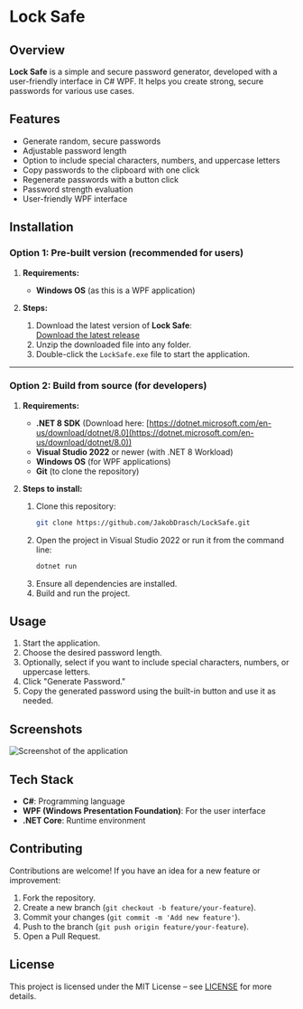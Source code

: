 # Lock Safe

## Overview

**Lock Safe** is a simple and secure password generator, developed with a user-friendly interface in C# WPF. It helps you create strong, secure passwords for various use cases.

## Features

- Generate random, secure passwords
- Adjustable password length
- Option to include special characters, numbers, and uppercase letters
- Copy passwords to the clipboard with one click
- Regenerate passwords with a button click
- Password strength evaluation
- User-friendly WPF interface

## Installation

### Option 1: Pre-built version (recommended for users)

1. **Requirements:**
   - **Windows OS** (as this is a WPF application)

2. **Steps:**
   1. Download the latest version of **Lock Safe**:  
      [Download the latest release](https://github.com/JakobDrasch/LockSafe/releases/latest)
   2. Unzip the downloaded file into any folder.
   3. Double-click the `LockSafe.exe` file to start the application.

---

### Option 2: Build from source (for developers)

1. **Requirements:**
   - **.NET 8 SDK** (Download here: [https://dotnet.microsoft.com/en-us/download/dotnet/8.0](https://dotnet.microsoft.com/en-us/download/dotnet/8.0))
   - **Visual Studio 2022** or newer (with .NET 8 Workload)
   - **Windows OS** (for WPF applications)
   - **Git** (to clone the repository)

2. **Steps to install:**
   1. Clone this repository:  
      ```bash
      git clone https://github.com/JakobDrasch/LockSafe.git
      ```
   2. Open the project in Visual Studio 2022 or run it from the command line:
      ```bash
      dotnet run
      ```
   3. Ensure all dependencies are installed.
   4. Build and run the project.

## Usage

1. Start the application.
2. Choose the desired password length.
3. Optionally, select if you want to include special characters, numbers, or uppercase letters.
4. Click "Generate Password."
5. Copy the generated password using the built-in button and use it as needed.

## Screenshots

![Screenshot of the application](link-to-your-screenshot)

## Tech Stack

- **C#**: Programming language
- **WPF (Windows Presentation Foundation)**: For the user interface
- **.NET Core**: Runtime environment

## Contributing

Contributions are welcome! If you have an idea for a new feature or improvement:
1. Fork the repository.
2. Create a new branch (`git checkout -b feature/your-feature`).
3. Commit your changes (`git commit -m 'Add new feature'`).
4. Push to the branch (`git push origin feature/your-feature`).
5. Open a Pull Request.

## License

This project is licensed under the MIT License – see [LICENSE](LICENSE.txt) for more details.
